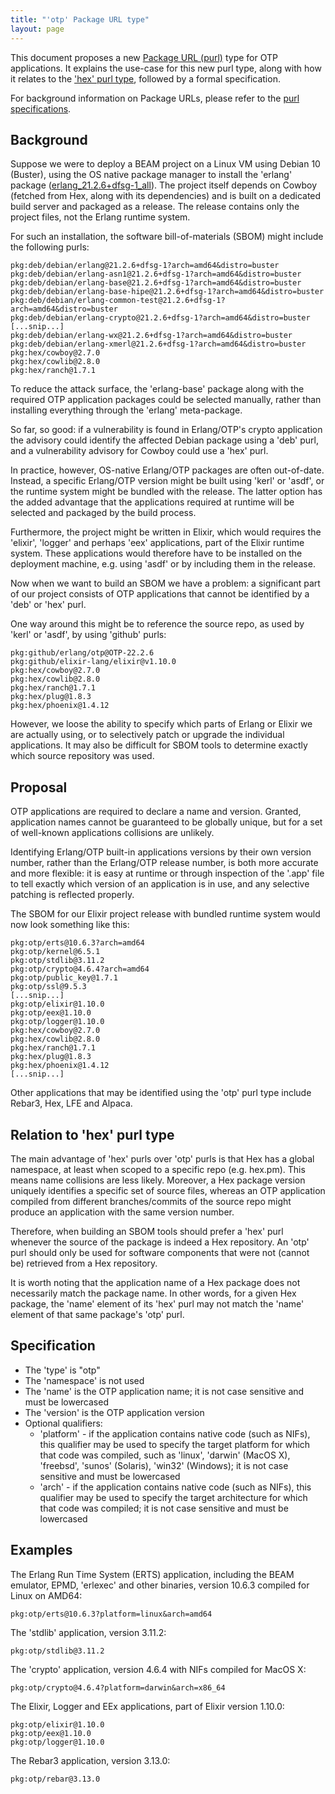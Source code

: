 ```yaml
---
title: "'otp' Package URL type"
layout: page
---
```


This document proposes a new [Package URL (purl)](https://github.com/package-url/purl-spec) type for OTP applications. It explains the use-case for this new purl type, along with how it relates to the ['hex' purl type](https://github.com/hexpm/specifications/blob/master/package-url.md), followed by a formal specification.

For background information on Package URLs, please refer to the [purl specifications](https://github.com/package-url/purl-spec).

## Background

Suppose we were to deploy a BEAM project on a Linux VM using Debian 10 (Buster), using the OS native package manager to install the 'erlang' package ([erlang_21.2.6+dfsg-1_all](https://debian.pkgs.org/10/debian-main-amd64/erlang_21.2.6+dfsg-1_all.deb.html)). The project itself depends on Cowboy (fetched from Hex, along with its dependencies) and is built on a dedicated build server and packaged as a release. The release contains only the project files, not the Erlang runtime system.

For such an installation, the software bill-of-materials (SBOM) might include the following purls:

```
pkg:deb/debian/erlang@21.2.6+dfsg-1?arch=amd64&distro=buster
pkg:deb/debian/erlang-asn1@21.2.6+dfsg-1?arch=amd64&distro=buster
pkg:deb/debian/erlang-base@21.2.6+dfsg-1?arch=amd64&distro=buster
pkg:deb/debian/erlang-base-hipe@21.2.6+dfsg-1?arch=amd64&distro=buster
pkg:deb/debian/erlang-common-test@21.2.6+dfsg-1?arch=amd64&distro=buster
pkg:deb/debian/erlang-crypto@21.2.6+dfsg-1?arch=amd64&distro=buster
[...snip...]
pkg:deb/debian/erlang-wx@21.2.6+dfsg-1?arch=amd64&distro=buster
pkg:deb/debian/erlang-xmerl@21.2.6+dfsg-1?arch=amd64&distro=buster
pkg:hex/cowboy@2.7.0
pkg:hex/cowlib@2.8.0
pkg:hex/ranch@1.7.1
```

To reduce the attack surface, the 'erlang-base' package along with the required OTP application packages could be selected manually, rather than installing everything through the 'erlang' meta-package.

So far, so good: if a vulnerability is found in Erlang/OTP's crypto application the advisory could identify the affected Debian package using a 'deb' purl, and a vulnerability advisory for Cowboy could use a 'hex' purl.

In practice, however, OS-native Erlang/OTP packages are often out-of-date. Instead, a specific Erlang/OTP version might be built using 'kerl' or 'asdf', or the runtime system might be bundled with the release. The latter option has the added advantage that the applications required at runtime will be selected and packaged by the build process.

Furthermore, the project might be written in Elixir, which would requires the 'elixir', 'logger' and perhaps 'eex' applications, part of the Elixir runtime system. These applications would therefore have to be installed on the deployment machine, e.g. using 'asdf' or by including them in the release.

Now when we want to build an SBOM we have a problem: a significant part of our project consists of OTP applications that cannot be identified by a 'deb' or 'hex' purl.

One way around this might be to reference the source repo, as used by 'kerl' or 'asdf', by using 'github' purls:

```
pkg:github/erlang/otp@OTP-22.2.6
pkg:github/elixir-lang/elixir@v1.10.0
pkg:hex/cowboy@2.7.0
pkg:hex/cowlib@2.8.0
pkg:hex/ranch@1.7.1
pkg:hex/plug@1.8.3
pkg:hex/phoenix@1.4.12
```

However, we loose the ability to specify which parts of Erlang or Elixir we are actually using, or to selectively patch or upgrade the individual applications. It may also be difficult for SBOM tools to determine exactly which source repository was used.

## Proposal

OTP applications are required to declare a name and version. Granted, application names cannot be guaranteed to be globally unique, but for a set of well-known applications collisions are unlikely.

Identifying Erlang/OTP built-in applications versions by their own version number, rather than the Erlang/OTP release number, is both more accurate and more flexible: it is easy at runtime or through inspection of the '.app' file to tell exactly which version of an application is in use, and any selective patching is reflected properly.

The SBOM for our Elixir project release with bundled runtime system would now look something like this:

```
pkg:otp/erts@10.6.3?arch=amd64
pkg:otp/kernel@6.5.1
pkg:otp/stdlib@3.11.2
pkg:otp/crypto@4.6.4?arch=amd64
pkg:otp/public_key@1.7.1
pkg:otp/ssl@9.5.3
[...snip...]
pkg:otp/elixir@1.10.0
pkg:otp/eex@1.10.0
pkg:otp/logger@1.10.0
pkg:hex/cowboy@2.7.0
pkg:hex/cowlib@2.8.0
pkg:hex/ranch@1.7.1
pkg:hex/plug@1.8.3
pkg:hex/phoenix@1.4.12
[...snip...]
```

Other applications that may be identified using the 'otp' purl type include Rebar3, Hex, LFE and Alpaca.

## Relation to 'hex' purl type

The main advantage of 'hex' purls over 'otp' purls is that Hex has a global namespace, at least when scoped to a specific repo (e.g. hex.pm). This means name collisions are less likely. Moreover, a Hex package version uniquely identifies a specific set of source files, whereas an OTP application compiled from different branches/commits of the source repo might produce an application with the same version number.

Therefore, when building an SBOM tools should prefer a 'hex' purl whenever the source of the package is indeed a Hex repository. An 'otp' purl should only be used for software components that were not (cannot be) retrieved from a Hex repository.

It is worth noting that the application name of a Hex package does not necessarily match the package name. In other words, for a given Hex package, the 'name' element of its 'hex' purl may not match the 'name' element of that same package's 'otp' purl.

## Specification

* The 'type' is "otp"
* The 'namespace' is not used
* The 'name' is the OTP application name; it is not case sensitive and must be lowercased
* The 'version' is the OTP application version
* Optional qualifiers:
  * 'platform' - if the application contains native code (such as NIFs), this qualifier may be used to specify the target platform for which that code was compiled, such as 'linux', 'darwin' (MacOS X), 'freebsd', 'sunos' (Solaris), 'win32' (Windows); it is not case sensitive and must be lowercased
  * 'arch' - if the application contains native code (such as NIFs), this qualifier may be used to specify the target architecture for which that code was compiled; it is not case sensitive and must be lowercased

## Examples

The Erlang Run Time System (ERTS) application, including the BEAM emulator, EPMD, 'erlexec' and other binaries, version 10.6.3 compiled for Linux on AMD64:

    pkg:otp/erts@10.6.3?platform=linux&arch=amd64

The 'stdlib' application, version 3.11.2:

    pkg:otp/stdlib@3.11.2

The 'crypto' application, version 4.6.4 with NIFs compiled for MacOS X:

    pkg:otp/crypto@4.6.4?platform=darwin&arch=x86_64

The Elixir, Logger and EEx applications, part of Elixir version 1.10.0:

    pkg:otp/elixir@1.10.0
    pkg:otp/eex@1.10.0
    pkg:otp/logger@1.10.0

The Rebar3 application, version 3.13.0:

    pkg:otp/rebar@3.13.0
